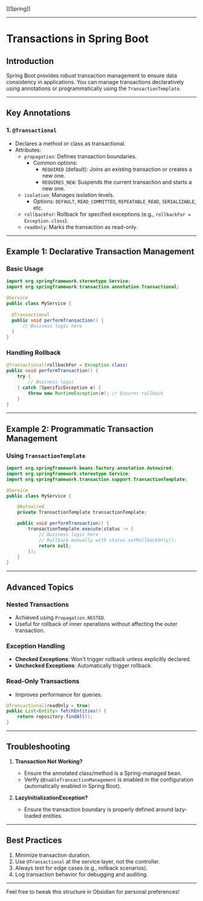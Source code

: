 [[Spring]]

---

# Transactions in Spring Boot

## Introduction

Spring Boot provides robust transaction management to ensure data consistency in applications. You can manage transactions declaratively using annotations or programmatically using the `TransactionTemplate`.

---

## Key Annotations

### 1. `@Transactional`

- Declares a method or class as transactional.
- Attributes:
    - `propagation`: Defines transaction boundaries.
        - Common options:
            - `REQUIRED` (default): Joins an existing transaction or creates a new one.
            - `REQUIRES_NEW`: Suspends the current transaction and starts a new one.
    - `isolation`: Manages isolation levels.
        - Options: `DEFAULT`, `READ_COMMITTED`, `REPEATABLE_READ`, `SERIALIZABLE`, etc.
    - `rollbackFor`: Rollback for specified exceptions (e.g., `rollbackFor = Exception.class`).
    - `readOnly`: Marks the transaction as read-only.

---

## Example 1: Declarative Transaction Management

### Basic Usage

```java
import org.springframework.stereotype.Service;
import org.springframework.transaction.annotation.Transactional;

@Service
public class MyService {
  
  @Transactional
  public void performTransaction() {
      // Business logic here
  }
}
```

### Handling Rollback

```java
@Transactional(rollbackFor = Exception.class)
public void performTransaction() {
    try {
        // Business logic
    } catch (SpecificException e) {
        throw new RuntimeException(e); // Ensures rollback
    }
}
```

---

## Example 2: Programmatic Transaction Management

### Using `TransactionTemplate`

```java
import org.springframework.beans.factory.annotation.Autowired;
import org.springframework.stereotype.Service;
import org.springframework.transaction.support.TransactionTemplate;

@Service
public class MyService {

    @Autowired
    private TransactionTemplate transactionTemplate;

    public void performTransaction() {
        transactionTemplate.execute(status -> {
            // Business logic here
            // Rollback manually with status.setRollbackOnly();
            return null;
        });
    }
}
```

---

## Advanced Topics

### Nested Transactions

- Achieved using `Propagation.NESTED`.
- Useful for rollback of inner operations without affecting the outer transaction.

### Exception Handling

- **Checked Exceptions**: Won't trigger rollback unless explicitly declared.
- **Unchecked Exceptions**: Automatically trigger rollback.

### Read-Only Transactions

- Improves performance for queries.

```java
@Transactional(readOnly = true)
public List<Entity> fetchEntities() {
    return repository.findAll();
}
```

---

## Troubleshooting

1. **Transaction Not Working?**
    
    - Ensure the annotated class/method is a Spring-managed bean.
    - Verify `@EnableTransactionManagement` is enabled in the configuration (automatically enabled in Spring Boot).
2. **LazyInitializationException?**
    
    - Ensure the transaction boundary is properly defined around lazy-loaded entities.

---

## Best Practices

1. Minimize transaction duration.
2. Use `@Transactional` at the service layer, not the controller.
3. Always test for edge cases (e.g., rollback scenarios).
4. Log transaction behavior for debugging and auditing.

---

Feel free to tweak this structure in Obsidian for personal preferences!